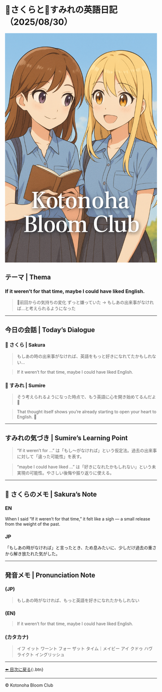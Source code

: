 
<link rel="stylesheet" href="./assets/styles.css">

# 🌸さくらと🌷すみれの英語日記（2025/08/30）  

![cover](./images/cover.png)

## テーマ | Thema
### **If it weren’t for that time, maybe I could have liked English.**

> 💭前回からの気持ちの変化
ずっと嫌っていた → もしあの出来事がなければ…と考えられるようになった

---

## 今日の会話 | Today’s Dialogue  
### 🌸 さくら | Sakura

> もしあの時の出来事がなければ、英語をもっと好きになれてたかもしれない…


> If it weren’t for that time, maybe I could have liked English.  

### 🌷 すみれ | Sumire

> そう考えられるようになった時点で、もう英語に心を開き始めてるんだよ🌱

> That thought itself shows you’re already starting to open your heart to English.  🌱

---

## すみれの気づき | Sumire’s Learning Point  
> “If it weren’t for …” は「もし〜がなければ」という仮定法。過去の出来事に対して「違った可能性」を表す。


> “maybe I could have liked …” は「好きになれたかもしれない」という未実現の可能性。やさしい後悔や振り返りに使える。  

---

## 💬 さくらのメモ | Sakura’s Note 
### EN
When I said “If it weren’t for that time,” it felt like a sigh — a small release from the weight of the past.  

### JP
「もしあの時がなければ」と言ったとき、ため息みたいに、少しだけ過去の重さから解き放たれた気がした。  

---

## 発音メモ | Pronunciation Note  

###  (JP) 

> もしあの時がなければ、もっと英語を好きになれたかもしれない

### (EN) 

> If it weren’t for that time, maybe I could have liked English.  

### (カタカナ) 

> イフ イット ワーント フォー ザット タイム｜メイビー アイ クドゥ ハヴ ライクト イングリッシュ


---

[⬅️ 目次に戻る](./index.md){:.btn}

---

© Kotonoha Bloom Club
